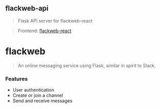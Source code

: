 ## flackweb-api
> Flask API server for flackweb-react

> Frontend: [flackweb-react](https://github.com/ranjitjana027/flackweb-react)

# flackweb
> An online messaging service using Flask, similar in spirit to Slack.
### Features
* User authentication
* Create or join a channel
* Send and receive messages 
